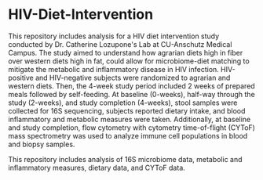 # HIV-Diet-Intervention

This repository includes analysis for a HIV diet intervention study conducted by Dr. Catherine Lozupone's Lab at CU-Anschutz Medical Campus. The study aimed to understand how agrarian diets high in fiber  over western diets high in fat, could allow for microbiome-diet matching to mitigate the metabolic and inflammatory disease in HIV infection. HIV-positive and HIV-negative subjects were randomized to agrarian and western diets. Then, the 4-week study period included 2 weeks of prepared meals followed by self-feeding. At baseline (0-weeks), half-way through the study (2-weeks), and study completion (4-weeks), stool samples were collected for 16S sequencing, subjects reported dietary intake, and blood inflammatory and metabolic measures were taken. Additionally, at baseline and study completion, flow cytometry with cytometry time-of-flight (CYToF) mass spectrometry was used to analyze immune cell populations in blood and biopsy samples. 

This repository includes analysis of 16S microbiome data, metabolic and inflammatory measures, dietary data, and CYToF data.  
